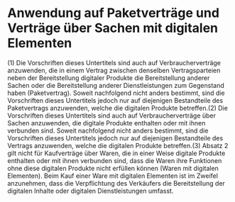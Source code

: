 # Anwendung auf Paketverträge und Verträge über Sachen mit digitalen Elementen

(1) Die Vorschriften dieses Untertitels sind auch auf Verbraucherverträge anzuwenden, die in einem Vertrag zwischen denselben Vertragsparteien neben der Bereitstellung digitaler Produkte die Bereitstellung anderer Sachen oder die Bereitstellung anderer Dienstleistungen zum Gegenstand haben (Paketvertrag). Soweit nachfolgend nicht anders bestimmt, sind die Vorschriften dieses Untertitels jedoch nur auf diejenigen Bestandteile des Paketvertrags anzuwenden, welche die digitalen Produkte betreffen.(2) Die Vorschriften dieses Untertitels sind auch auf Verbraucherverträge über Sachen anzuwenden, die digitale Produkte enthalten oder mit ihnen verbunden sind. Soweit nachfolgend nicht anders bestimmt, sind die Vorschriften dieses Untertitels jedoch nur auf diejenigen Bestandteile des Vertrags anzuwenden, welche die digitalen Produkte betreffen.(3) Absatz 2 gilt nicht für Kaufverträge über Waren, die in einer Weise digitale Produkte enthalten oder mit ihnen verbunden sind, dass die Waren ihre Funktionen ohne diese digitalen Produkte nicht erfüllen können (Waren mit digitalen Elementen). Beim Kauf einer Ware mit digitalen Elementen ist im Zweifel anzunehmen, dass die Verpflichtung des Verkäufers die Bereitstellung der digitalen Inhalte oder digitalen Dienstleistungen umfasst. 

